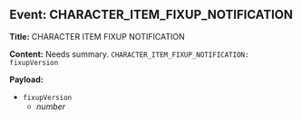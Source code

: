 ## Event: CHARACTER_ITEM_FIXUP_NOTIFICATION

**Title:** CHARACTER ITEM FIXUP NOTIFICATION

**Content:**
Needs summary.
`CHARACTER_ITEM_FIXUP_NOTIFICATION: fixupVersion`

**Payload:**
- `fixupVersion`
  - *number*